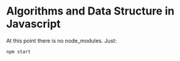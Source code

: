 # Algorithms and Data Structure in Javascript

At this point there is no node_modules. Just: 

```
npm start
```